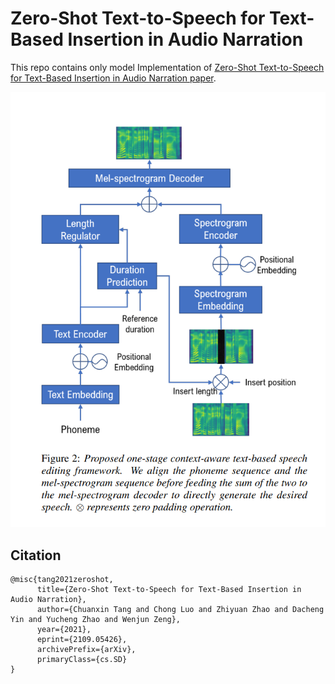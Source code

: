 # Zero-Shot Text-to-Speech for Text-Based Insertion in Audio Narration
This repo contains only model Implementation of [Zero-Shot Text-to-Speech for Text-Based Insertion in Audio Narration paper](https://arxiv.org/abs/2109.05426).

![](figure.PNG)

## Citation
```
@misc{tang2021zeroshot,
      title={Zero-Shot Text-to-Speech for Text-Based Insertion in Audio Narration}, 
      author={Chuanxin Tang and Chong Luo and Zhiyuan Zhao and Dacheng Yin and Yucheng Zhao and Wenjun Zeng},
      year={2021},
      eprint={2109.05426},
      archivePrefix={arXiv},
      primaryClass={cs.SD}
}
```


